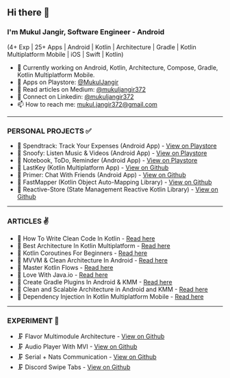 ## Hi there 👋
### I'm Mukul Jangir, Software Engineer - Android
(4+ Exp | 25+ Apps | Android | Kotlin | Architecture | Gradle | Kotlin Multiplatform Mobile | iOS | Swift | Kotlin)

- 🔭 Currently working on Android, Kotlin, Architecture, Compose, Gradle, Kotlin Multiplatform Mobile.
- 📌 Apps on Playstore: [@MukulJangir](https://play.google.com/store/apps/developer?id=Mukul+Jangir)
- 📝 Read articles on Medium: [@mukuljangir372](https://medium.com/@mukuljangir372)
- 🍉 Connect on Linkedin: [@mukuljangir372](https://www.linkedin.com/in/mukuljangir372)
- 📫 How to reach me: mukul.jangir372@gmail.com
  
---
### PERSONAL PROJECTS ✅
- 📌 Spendtrack: Track Your Expenses (Android App) - [View on Playstore](https://play.google.com/store/apps/details?id=com.mu.jan.spendtrack)
- 📌 Snoofy: Listen Music & Videos (Android App) - [View on Playstore](https://play.google.com/store/apps/details?id=com.mu.jan.snoofy_freemusicandvideos)
- 📌 Notebook, ToDo, Reminder (Android App) - [View on Playstore](https://play.google.com/store/apps/details?id=com.mu.jan.xnody.application)
- 📌 LastKey (Kotlin Multiplatform App) - [View on Github](https://github.com/Mukuljangir372/LastKey-Multiplatform)
- 📌 Primer: Chat With Friends (Android App) - [View on Github](https://github.com/Mukuljangir372/Primer-Android)
- 📌 FastMapper (Kotlin Object Auto-Mapping Library) - [View on Github](https://github.com/Mukuljangir372/fastmapper)
- 📌 Reactive-Store (State Management Reactive Kotlin Library) - [View on Github](https://github.com/Mukuljangir372/Reactive-Store)

---
### ARTICLES ✌️
- 📝 How To Write Clean Code In Kotlin - [Read here](https://medium.com/@mukuljangir372/how-to-write-clean-code-in-kotlin-f4722fa546a4)
- 📝 Best Architecture In Kotlin Multiplatform - [Read here](https://medium.com/@mukuljangir372/best-architecture-in-kotlin-multiplatform-7b8ca5ec05eb)
- 📝 Kotlin Coroutines For Beginners - [Read here](https://medium.com/@mukuljangir372/kotlin-coroutines-for-beginners-97ce3d5c6f23)
- 📝 MVVM & Clean Architecture In Android - [Read here](https://medium.com/@mukuljangir372/mvvm-clean-architecture-in-android-e0382662f96a)
- 📝 Master Kotlin Flows - [Read here](https://medium.com/@mukuljangir372/master-kotlin-flows-e34670715ed5)
- 📝 Love With Java.io - [Read here](https://medium.com/@mukuljangir372/love-with-java-io-acbff70a7397)
- 📝 Create Gradle Plugins In Android & KMM - [Read here](https://medium.com/@mukuljangir372/how-to-create-gradle-plugins-in-android-kotlin-multiplatform-mobile-37ede2ac9081)
- 📝 Clean and Scalable Architecture in Android and KMM - [Read here](https://betterprogramming.pub/how-to-setup-a-clean-and-scalable-architecture-in-android-and-kotlin-for-multiplatform-mobile-apps-eeba0948545c)
- 📝 Dependency Injection In Kotlin Multiplatform Mobile - [Read here](https://medium.com/@mukuljangir372/dependency-injection-in-kotlin-multiplatform-mobile-5e60c45c5010)

---
### EXPERIMENT 🧪
- 🗜️ Flavor Multimodule Architecture - [View on Github](https://github.com/Mukuljangir372/Powerfull-Multi-Module-With-Flavor)
- 🗜️ Audio Player With MVI - [View on Github](https://github.com/Mukuljangir372/Audio-Player-MVI-Android)
- 🗜️ Serial + Nats Communication - [View on Github](https://github.com/Mukuljangir372/serial-nats-communication) 
- 🗜️ Discord Swipe Tabs - [View on Github](https://github.com/Mukuljangir372/discord-swipe-tabs)













